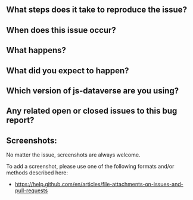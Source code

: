 ## What steps does it take to reproduce the issue?

## When does this issue occur?

## What happens?

## What did you expect to happen?

## Which version of js-dataverse are you using?

## Any related open or closed issues to this bug report?

## Screenshots:

No matter the issue, screenshots are always welcome.

To add a screenshot, please use one of the following formats and/or methods described here:

- https://help.github.com/en/articles/file-attachments-on-issues-and-pull-requests
